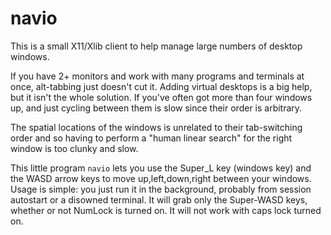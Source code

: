 navio
=====

This is a small X11/Xlib client to help manage large numbers of desktop windows.

If you have 2+ monitors and work with many programs and terminals at once, alt-tabbing just doesn't cut it. Adding virtual desktops is a big help, but it isn't the whole solution. If you've often got more than four windows up, and just cycling between them is slow since their order is arbitrary.

The spatial locations of the windows is unrelated to their tab-switching order and so having to perform a "human linear search" for the right window is too clunky and slow.

This little program `navio` lets you use the Super_L key (windows key) and the WASD arrow keys to move up,left,down,right between your windows. Usage is simple: you just run it in the background, probably from session autostart or a disowned terminal. It will grab only the Super-WASD keys, whether or not NumLock is turned on. It will not work with caps lock turned on.


